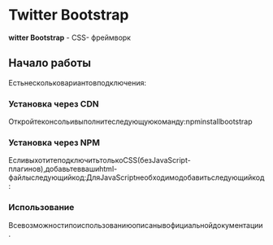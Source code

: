 # Twitter Bootstrap
**witter Bootstrap** - CSS- фреймворк

## Начало работы
Естьнескольковариантовподключения:

### Установка через CDN
Откройтеконсольивыполнитеследующуюкоманду:npminstallbootstrap

### Установка через NPM
ЕсливыхотитеподключитьтолькоCSS(безJavaScript-плагинов),добавьтеввашиhtml-файлыследующийкод:ДляJavaScriptнеобходимодобавитьследующийкод:

### Использование
Всевозможностипоиспользованиюописанывофициальнойдокументации.
